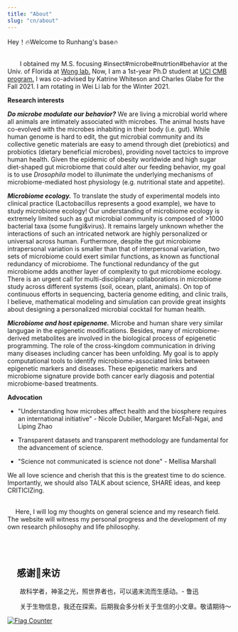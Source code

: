 ```yaml
---
title: "About"
slug: "cn/about"
---
```


Hey！🔥Welcome to Runhang's base🔥

\
   I obtained my M.S. focusing #insect#microbe#nutrtion#behavior at the Univ. of Florida at [Wong
lab.](http://entnemdept.ufl.edu/people-directory/adam-cn-wong/) Now, I am a 1st-year Ph.D student at [UCI CMB program.](https://cmb.uci.edu/) I was co-advised by Katrine Whiteson and Charles Glabe for the Fall 2021. I am rotating in Wei Li lab for the Winter 2021. 


**Research interests**

***Do microbe modulate our behavior?*** 
We are living a microbial world where all animals are intimately
associated with microbes. The animal hosts have co-evolved with the
microbes inhabiting in their body (i.e. gut). While human genome is hard
to edit, the gut microbial community and its collective genetic
materials are easy to amend through diet (prebiotics) and probiotics
(dietary beneficial microbes), providing novel tactcics to improve human
health. Given the epidemic of obesity worldwide and high sugar
diet-shaped gut microbiome that could alter our feeding behavior, my
goal is to use *Drosophila* model to illunimate the underlying
mechanisms of microbiome-mediated host physiology (e.g. nutritional
state and appetite).

***Microbiome ecology.*** 
To translate the study of experimental models into clinical practice
(Lactobacillus represents a good example), we have to study microbiome
ecology! Our understanding of microbiome ecology is extremely limited
such as gut microbial community is composed of \>1000 bacterial taxa
(some fungi&virus). It remains largely unknown whether the interactions
of such an intricated network are highly personalized or universal
across human. Furthermore, despite the gut microbiome intrapersonal
variation is smaller than that of interpersonal variation, two sets of
microbiome could exert similar functions, as known as functional
redundancy of microbiome. The functional redundancy of the gut
microbiome adds another layer of complexity to gut microbiome ecology.
There is an urgent call for multi-disciplinary collaborations in
microbiome study across different systems (soil, ocean, plant, animals).
On top of continuous efforts in sequencing, bacteria genome editing, and
clinic trails, I believe, mathematical modeling and simulation can
provide great insights about designing a personalized microbial cocktail
for human health.

***Microbiome and host epigenome.*** 
Microbe and human share very similar langugae in the epigenetic modifications. Besides, many of microbiome-derived metabolites are involved in the biological process of epigenetic programming. The role of the cross-kingdom communication in driving many diseases including cancer has been unfolding. My goal is to apply computational tools to identify microbiome-associated links between epigenetic markers and diseases. These epigenetic markers and microbiome signature provide both cancer early diagosis and potential microbiome-based treatments. 

**Advocation**

-   "Understanding how microbes affect health and the biosphere requires
    an international initiative" - Nicole Dubilier, Margaret
    McFall-Ngai, and Liping Zhao
-   Transparent datasets and transparent methodology are fundamental for
    the advancement of science.

-   "Science not communicated is science not done" - Mellisa Marshall

We all love science and cherish that this is the greatest time to do
science. Importantly, we should also TALK about science, SHARE ideas,
and keep CRITICIZing.

\
  Here, I will log my thoughts on general science and my research field. The website will witness my personal progress and the development of my own research philosophy and life philosophy.

\
\
 感谢🙏来访
----------

&emsp;&emsp;故科学者，神圣之光，照世界者也，可以遏末流而生感动。- 鲁迅

&emsp;&emsp;关于生物信息，我还在探索。后期我会多分析关于生信的小文章。敬请期待～

[![Flag
Counter](https://s11.flagcounter.com/count2/OAsj/bg_FFFFFF/txt_000000/border_CCCCCC/columns_2/maxflags_10/viewers_0/labels_0/pageviews_0/flags_0/percent_0/)](http://s11.flagcounter.com/more/OAsj)
